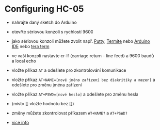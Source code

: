 # Configuring HC-05

- nahrajte daný sketch do Arduino
- otevřte sériovou konzoli s rychlostí 9600
- jako sériovou konzoli můžete zvolit např. [Putty](https://www.putty.org/), [Termite](https://www.compuphase.com/software_termite.htm) nebo [Arduino IDE](https://www.arduino.cc/en/software) nebo [tera term](https://robotics.stackexchange.com/questions/2056/bluetooth-module-hc-05-giving-error-0#answer-3072)
- ve vaší konzoli nastavte cr-lf (carriage return - line feed) a 9600 baudů a local echo
- vložte příkaz `AT` a odešlete pro zkontrolování komunikace
- vložte příkaz `AT+NAME=[nové jméno zařízení bez diakritiky a mezer]` a odešlete pro změnu jména zařízení
- vložte příkaz `AT+PSWD=[nové heslo]` a odešlete pro změnu hesla
- (místo [] vložte hodnotu bez [])
- změny můžete zkontrolovat příkazem `AT+NAME?` a `AT+PSWD?`

- [více info](./HC-0305_serial_module_AT_commamd_set_201104_revised.pdf)
